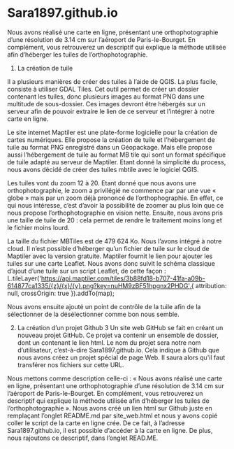 # Sara1897.github.io
Nous avons réalisé une carte en ligne, présentant une orthophotographie d’une résolution de 3.14 cm sur l’aéroport de Paris-le-Bourget. En complément, vous retrouverez un descriptif qui explique la méthode utilisée afin d’héberger les tuiles de l’orthophotographie. 

1) La création de tuile 

Il a plusieurs manières de créer des tuiles à l’aide de QGIS. La plus facile, consiste à utiliser GDAL Tiles. Cet outil permet de créer un dossier contenant les tuiles, donc plusieurs images au format PNG dans une multitude de sous-dossier. Ces images devront être hébergés sur un serveur afin de pouvoir extraire le lien de ce serveur et l’intégrer à notre carte en ligne.

Le site internet Maptiler est une plate-forme logicielle pour la création de cartes numériques. Elle propose la création de tuile et l’hébergement de tuile au format PNG enregistré dans un Géopackage. Mais elle propose aussi l’hébergement de tuile au format MB tile qui sont un format spécifique de tuile adapté au serveur de Maptiler. Etant donné la simplicité du process, nous avons décidé de créer des tuiles mbtile avec le logiciel QGIS. 

Les tuiles vont du zoom 12 à 20. Etant donné que nous avons une orthophotographie, le zoom a privilégié ne commence par par une vue « globe » mais par un zoom déjà prononcé de l’orthophographie. En effet, ce qui nous intéresse, c’est d’avoir la possibilité de zoomer au plus loin que ce nous propose l’orthophotographie en vision nette. Ensuite, nous avons pris une taille de tuile de 20 : cela permet de rendre le traitement moins long et le fichier moins lourd. 

La taille du fichier MBTiles est de 479 624 Ko. Nous l’avons intégré à notre cloud. Il n’est possible d’héberger qu’un fichier de tuile sur le cloud de Maptiler avec la version gratuite. Maptiler fournit le lien pour ajouter les tuiles sur une carte Leaflet. Nous avons donc suivit le schéma classique d’ajout d’une tuile sur un script Leaflet, de cette façon : L.tileLayer('https://api.maptiler.com/tiles/3b88fd18-b707-41fa-a09b-614877ca1335/{z}/{x}/{y}.png?key=nuHM9zBF51hpgnx2PHDG',{
        attribution: null,
        crossOrigin: true
      }).addTo(map);

Nous avons ensuite ajouté un point de contrôle de la tuile afin de la sélectionner de la désélectionner comme bon nous semble. 

2) La création d’un projet Github
3
Un site web GitHub se fait en créant un nouveau projet GitHub. Ce projet va contenir un ensemble de dossier, dont un contenant le lien html. 
Le nom du projet sera notre nom d’utilisateur, c’est-à-dire Sara1897.github.io. Cela indique à Github que nous avons créez un projet spécial de page Web. Il saura alors qu'il faut transférer nos fichiers sur cette URL. 

Nous mettons comme description celle-ci : 
« Nous avons réalisé une carte en ligne, présentant une orthophotographie d’une résolution de 3.14 cm sur l’aéroport de Paris-le-Bourget. En complément, vous retrouverez un descriptif qui explique la méthode utilisée afin d’héberger les tuiles de l’orthophotographie ». 
Nous avons créé un lien html sur Github juste en remplaçant l’onglet README.md par site_web.html et nous y avons copié coller le script de la carte en ligne crée. 
De ce fait, à l’adresse Sara1897.github.io, il est possible d’accéder à la carte en ligne. 
De plus, nous rajoutons ce descriptif, dans l’onglet READ.ME.
